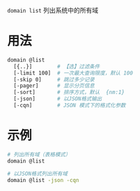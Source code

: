 `domain list` 列出系统中的所有域

# 用法

```bash
domain @list
  [{..}]        # 【选】过滤条件
  [-limit 100]  # 一次最大查询限度，默认 100
  [-skip 0]     # 跳过多少记录
  [-pager]      # 显示分页信息
  [-sort]       # 排序方式，默认  {nm:1}
  [-json]       # 以JSON格式输出
  [-cqn]        # JSON 模式下的格式化参数
```

# 示例

```bash
# 列出所有域（表格模式）
domain @list

# 以JSON格式列出所有域
domain @list -json -cqn
```